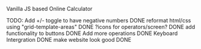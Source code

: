 Vanilla JS based Online Calculator

TODO:
Add +/- toggle to have negative numbers DONE
reformat html/css using "grid-template-areas" DONE
?icons for operators/screen? DONE
add functionality to buttons DONE
Add more operations DONE
Keyboard Intergration DONE
make website look good DONE